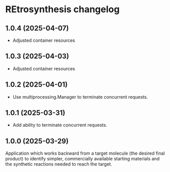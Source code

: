 # REtrosynthesis changelog

## 1.0.4 (2025-04-07)

* Adjusted container resources

## 1.0.3 (2025-04-03)

* Adjusted container resources

## 1.0.2 (2025-04-01)

* Use multiprocessing.Manager to terminate concurrent requests.

## 1.0.1 (2025-03-31)

* Add ability to terminate concurrent requests.

## 1.0.0 (2025-03-29)

Application which works backward from a target molecule (the desired final product) to identify simpler,
commercially available starting materials and the synthetic reactions needed to reach the target.
